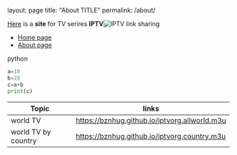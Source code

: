 layout: page
title: "About TITLE"
permalink: /about/

[Here](https://github.com/bznHug/bznhug.github.io) is a **site** for TV serires **IPTV**![IPTV](https://img.olhardigital.com.br/wp-content/uploads/2020/05/20200521052119.jpg) link sharing

- [Home page](https://bznhug.github.io)
- [About page](https://bznhug.github.io/about)

python
```python
a=10
b=20
c=a+b
print(c)
```
|Topic|links |
|---|---|
|world TV|https://bznhug.github.io/iptvorg.allworld.m3u |
|world TV by country|https://bznhug.github.io/iptvorg.country.m3u |

